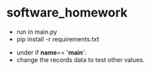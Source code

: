# software_homework
- run in main.py
- pip install -r requirements.txt

+ under if __name__== '__main__':
+ change the records data to test other values.
